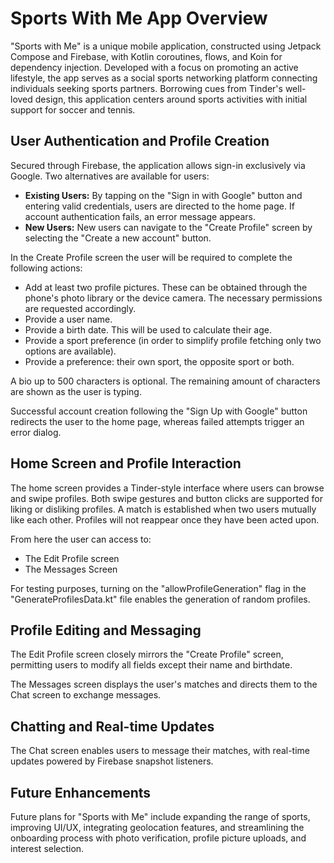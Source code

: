 # Sports With Me App Overview

"Sports with Me" is a unique mobile application, constructed using Jetpack Compose and Firebase, with Kotlin coroutines, flows, and Koin for dependency injection. Developed with a focus on promoting an active lifestyle, the app serves as a social sports networking platform connecting individuals seeking sports partners. Borrowing cues from Tinder's well-loved design, this application centers around sports activities with initial support for soccer and tennis.

## User Authentication and Profile Creation


Secured through Firebase, the application allows sign-in exclusively via Google. Two alternatives are available for users:
* **Existing Users:** By tapping on the "Sign in with Google" button and entering valid credentials, users are directed to the home page. If account authentication fails, an error message appears.
* **New Users:** New users can navigate to the "Create Profile" screen by selecting the "Create a new account" button.

In the Create Profile screen the user will be required to complete the following actions:
* Add at least two profile pictures. These can be obtained through the phone's photo library or the device camera. The necessary permissions are requested accordingly.
* Provide a user name.
* Provide a birth date. This will be used to calculate their age.
* Provide a sport preference (in order to simplify profile fetching only two options are available).
* Provide a preference: their own sport, the opposite sport or both.

A bio up to 500 characters is optional. The remaining amount of characters are shown as the user is typing.

Successful account creation following the "Sign Up with Google" button redirects the user to the home page, whereas failed attempts trigger an error dialog.

## Home Screen and Profile Interaction
The home screen provides a Tinder-style interface where users can browse and swipe profiles. Both swipe gestures and button clicks are supported for liking or disliking profiles. A match is established when two users mutually like each other. Profiles will not reappear once they have been acted upon.

From here the user can access to:
* The Edit Profile screen
* The Messages Screen

For testing purposes, turning on the "allowProfileGeneration" flag in the "GenerateProfilesData.kt" file enables the generation of random profiles.




## Profile Editing and Messaging
The Edit Profile screen closely mirrors the "Create Profile" screen, permitting users to modify all fields except their name and birthdate.

The Messages screen displays the user's matches and directs them to the Chat screen to exchange messages.




## Chatting and Real-time Updates
The Chat screen enables users to message their matches, with real-time updates powered by Firebase snapshot listeners.


## Future Enhancements 
Future plans for "Sports with Me" include expanding the range of sports, improving UI/UX, integrating geolocation features, and streamlining the onboarding process with photo verification, profile picture uploads, and interest selection.


